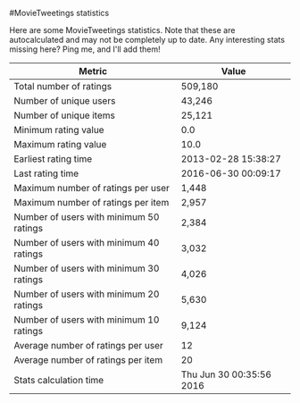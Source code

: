 #MovieTweetings statistics

Here are some MovieTweetings statistics. Note that these are autocalculated and may not be completely up to date. Any interesting stats missing here? Ping me, and I'll add them!

Metric | Value
--- | ---
Total number of ratings                 | 509,180
Number of unique users                  | 43,246
Number of unique items                  | 25,121
Minimum rating value                    | 0.0
Maximum rating value                    | 10.0
Earliest rating time                    | 2013-02-28 15:38:27
Last rating time                        | 2016-06-30 00:09:17
Maximum number of ratings per user      | 1,448
Maximum number of ratings per item      | 2,957
Number of users with minimum 50 ratings | 2,384
Number of users with minimum 40 ratings | 3,032
Number of users with minimum 30 ratings | 4,026
Number of users with minimum 20 ratings | 5,630
Number of users with minimum 10 ratings | 9,124
Average number of ratings per user      | 12
Average number of ratings per item      | 20
Stats calculation time                  | Thu Jun 30 00:35:56 2016

